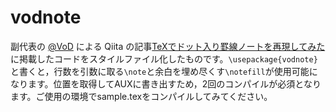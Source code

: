 # vodnote

副代表の [@VoD](https://qiita.com/VoD) による Qiita の記事[TeXでドット入り罫線ノートを再現してみた](https://qiita.com/VoD/items/6849e63b978050218d2f)に掲載したコードをスタイルファイル化したものです。`\usepackage{vodnote}`と書くと，行数を引数に取る`\note`と余白を埋め尽くす`\notefill`が使用可能になります。位置を取得してAUXに書き出すため，2回のコンパイルが必須となります。ご使用の環境でsample.texをコンパイルしてみてください。
